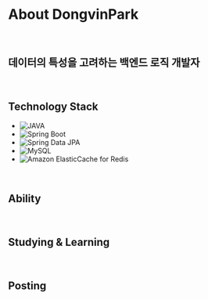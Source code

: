 # About DongvinPark

<br>

## 데이터의 특성을 고려하는 백엔드 로직 개발자

<br>

## Technology Stack
- ![JAVA](https://img.shields.io/badge/-JAVA-orange)
- ![Spring Boot](https://img.shields.io/badge/-Spring%20Boot-brightgreen)
- ![Spring Data JPA](https://img.shields.io/badge/-Spring%20Data%20JPA-brightgreen)
- ![MySQL](https://img.shields.io/badge/-MySQL-blue)
- ![Amazon ElasticCache for Redis](https://img.shields.io/badge/-Amazon%20ElasticCache%20for%20Redis-red)

<br>

## Ability

<br>

## Studying & Learning

<br>

## Posting

<!--
**DongvinPark/DongvinPark** is a ✨ _special_ ✨ repository because its `README.md` (this file) appears on your GitHub profile.

Here are some ideas to get you started:

- 🔭 I’m currently working on ...
- 🌱 I’m currently learning ...
- 👯 I’m looking to collaborate on ...
- 🤔 I’m looking for help with ...
- 💬 Ask me about ...
- 📫 How to reach me: ...
- 😄 Pronouns: ...
- ⚡ Fun fact: ...
-->
